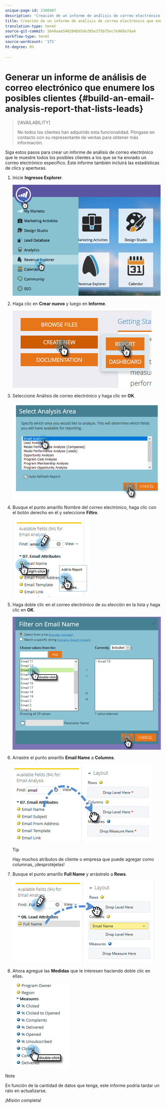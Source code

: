 ```yaml
---
unique-page-id: 2360407
description: 'Creación de un informe de análisis de correo electrónico que enumere posibles clientes: Marketo Docs: Documentación del producto'
title: Creación de un informe de análisis de correo electrónico que enumere los posibles clientes
translation-type: tm+mt
source-git-commit: 1649aae540204bb5de205e3f5b75ec7e968a7da4
workflow-type: tm+mt
source-wordcount: '171'
ht-degree: 0%

---
```



# Generar un informe de análisis de correo electrónico que enumere los posibles clientes {#build-an-email-analysis-report-that-lists-leads}

>[!AVAILABILITY]
>
>No todos los clientes han adquirido esta funcionalidad. Póngase en contacto con su representante de ventas para obtener más información.

Siga estos pasos para crear un informe de análisis de correo electrónico que le muestre todos los posibles clientes a los que se ha enviado un correo electrónico específico. Este informe también incluirá las estadísticas de clics y aperturas.

1. Inicie **Ingresos Explorer**.

   ![](assets/report-that-lists-leads-1.png)

1. Haga clic en **Crear nuevo** y luego en **Informe**.

   ![](assets/report-that-lists-leads-2.png)

1. Seleccione Análisis de correo electrónico y haga clic en **OK**.

   ![](assets/report-that-lists-leads-3.png)

1. Busque el punto amarillo Nombre del correo electrónico, haga clic con el botón derecho en él y seleccione **Filtro**.

   ![](assets/report-that-lists-leads-4.png)

1. Haga doble clic en el correo electrónico de su elección en la lista y haga clic en **OK**.

   ![](assets/report-that-lists-leads-5.png)

1. Arrastre el punto amarillo **Email Name** a **Columns**.

   ![](assets/report-that-lists-leads-6.png)

   >[!TIP]
   >
   >Hay muchos atributos de cliente o empresa que puede agregar como columnas, ¡desprotéjelas!

1. Busque el punto amarillo **Full Name** y arrástrelo a **Rows**.

   ![](assets/report-that-lists-leads-7.png)

1. Ahora agregue las **Medidas** que le interesen haciendo doble clic en ellas.

   ![](assets/report-that-lists-leads-8.png)

>[!NOTE]
>
>En función de la cantidad de datos que tenga, este informe podría tardar un rato en actualizarse.

¡Misión completa!
